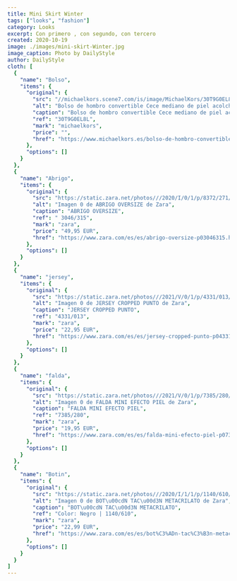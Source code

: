 ```yaml
---
title: Mini Skirt Winter
tags: ["looks", "fashion"]
category: Looks
excerpt: Con primero , con segundo, con tercero
created: 2020-10-19
image: ./images/mini-skirt-Winter.jpg
image_caption: Photo by DailyStyle
author: DailyStyle
cloth: [
  {
    "name": "Bolso",
    "items": {
      "original": {
        "src": "//michaelkors.scene7.com/is/image/MichaelKors/30T9G0EL8L-1663_1?wid=558&hei=748&op_sharpen=1&resMode=sharp2&qlt=90",
        "alt": "Bolso de hombro convertible Cece mediano de piel acolchada",
        "caption": "Bolso de hombro convertible Cece mediano de piel acolchada",
        "ref": "30T9G0EL8L",
        "mark": "michaelkors",
        "price": "",
        "href": "https://www.michaelkors.es/bolso-de-hombro-convertible-cece-mediano-de-piel-acolchada/_/R-30T9G0EL8L"
      },
      "options": []
    }
  },
  {
    "name": "Abrigo",
    "items": {
      "original": {
        "src": "https://static.zara.net/photos///2020/I/0/1/p/8372/271/710/5/w/798/8372271710_6_2_1.jpg?ts=1605528837429",
        "alt": "Imagen 0 de ABRIGO OVERSIZE de Zara",
        "caption": "ABRIGO OVERSIZE",
        "ref": " 3046/315",
        "mark": "zara",
        "price": "49,95 EUR",
        "href": "https://www.zara.com/es/es/abrigo-oversize-p03046315.html?v1=87513475&v2=1718076\u00e5"
      },
      "options": []
    }
  },
  {
    "name": "jersey",
    "items": {
      "original": {
        "src": "https://static.zara.net/photos///2021/V/0/1/p/4331/013/712/2/w/798/4331013712_6_2_1.jpg?ts=1608118565508",
        "alt": "Imagen 0 de JERSEY CROPPED PUNTO de Zara",
        "caption": "JERSEY CROPPED PUNTO",
        "ref": "4331/013",
        "mark": "zara",
        "price": "22,95 EUR",
        "href": "https://www.zara.com/es/es/jersey-cropped-punto-p04331013.html?v1=78506002&v2=1719490"
      },
      "options": []
    }
  },
  {
    "name": "falda",
    "items": {
      "original": {
        "src": "https://static.zara.net/photos///2021/V/0/1/p/7385/280/800/2/w/798/7385280800_6_1_1.jpg?ts=1607959851367",
        "alt": "Imagen 0 de FALDA MINI EFECTO PIEL de Zara",
        "caption": "FALDA MINI EFECTO PIEL",
        "ref": "7385/280",
        "mark": "zara",
        "price": "19,95 EUR",
        "href": "https://www.zara.com/es/es/falda-mini-efecto-piel-p07385280.html?v1=94002077"
      },
      "options": []
    }
  },
  {
    "name": "Botin",
    "items": {
      "original": {
        "src": "https://static.zara.net/photos///2020/I/1/1/p/1140/610/040/2/w/798/1140610040_2_3_1.jpg?ts=1602841120359",
        "alt": "Imagen 0 de BOT\u00cdN TAC\u00d3N METACRILATO de Zara",
        "caption": "BOT\u00cdN TAC\u00d3N METACRILATO",
        "ref": "Color: Negro | 1140/610",
        "mark": "zara",
        "price": "22,99 EUR",
        "href": "https://www.zara.com/es/es/bot%C3%ADn-tac%C3%B3n-metacrilato-p11140610.html?v1=67263692"
      },
      "options": []
    }
  }
]
---
```

